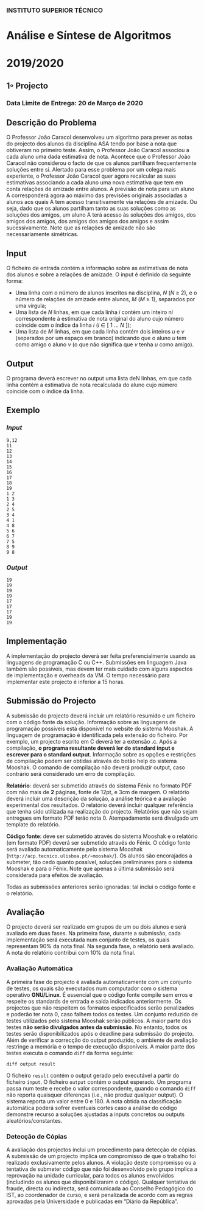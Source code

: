 ### <b>INSTITUTO SUPERIOR TÉCNICO</b>

# Análise e Síntese de Algoritmos

# 2019/2020

## 1◦ Projecto

### Data Limite de Entrega: 20 de Março de 2020

## <b>Descrição do Problema</b>

O Professor João Caracol desenvolveu um algoritmo para prever as notas do projecto dos alunos da disciplina ASA tendo por base a nota que obtiveram no primeiro teste. Assim, o Professor João Caracol associou a cada aluno uma dada estimativa de nota. Acontece que o Professor João Caracol não considerou o facto de que os alunos partilham frequentemente soluções entre si. Alertado para esse problema por um colega mais experiente, o Professor João Caracol quer agora recalcular as suas estimativas associando a cada aluno uma nova estimativa que tem em conta relações de amizade entre alunos. A previsão de nota para um aluno A corresponderá agora ao máximo das previsões originais associadas a alunos aos quais A tem acesso transitivamente via relações de amizade. Ou seja, dado que os alunos partilham tanto as suas soluções como as soluções dos amigos, um aluno A terá acesso às soluções dos amigos, dos amigos dos amigos, dos amigos dos amigos dos amigos e assim sucessivamente. Note que as relações de amizade não são necessariamente simétricas.

## <b>Input</b>

O ficheiro de entrada contém a informação sobre as estimativas de nota dos alunos e sobre a relações de amizade. O input é definido da seguinte forma:

- Uma linha com o número de alunos inscritos na disciplina, <i>N</i> (<i>N</i> ≥ 2), e o número de relações de amizade entre alunos, <i>M</i> (<i>M</i> ≥ 1), separados por uma vírgula;
- Uma lista de <i>N</i> linhas, em que cada linha <i>i</i> contém um inteiro n<i>i</i> correspondente à estimativa de nota original do aluno cujo número coincide com o índice da linha <i>i</i> (<i>i</i> ∈ [ 1 ... <i>N</i> ]);
- Uma lista de <i>M</i> linhas, em que cada linha contém dois inteiros <i>u</i> e <i>v</i> (separados por um espaço em branco) indicando que o aluno <i>u</i> tem como amigo o aluno <i>v</i> (o que não significa que <i>v</i> tenha <i>u</i> como amigo).

## <b>Output</b>

O programa deverá escrever no output uma lista deN linhas, em que cada linha contém a
estimativa de nota recalculada do aluno cujo número coincide com o índice da linha.

## <b>Exemplo</b>

### <i>Input</i>
```
9,12
11
12
13
14
15
16
17
18
19
1 2
1 3
2 4
2 5
3 4
4 1
4 8
5 6
6 7
7 5
8 9
9 8
```

### <i>Output</i>
```
19
19
19
19
17
17
17
19
19
```

## <b>Implementação</b>

A implementação do projecto deverá ser feita preferencialmente usando as linguagens de programação C ou C++. Submissões em linguagem Java também são possíveis, mas devem ter mais cuidado com alguns aspectos de implementação e overheads da VM. O tempo necessário para implementar este projecto é inferior a 15 horas.

## <b>Submissão do Projecto</b>

A submissão do projecto deverá incluir um relatório resumido e um ficheiro com o código fonte da solução. Informação sobre as linguagens de programação possíveis está disponível no website do sistema Mooshak. A linguagem de programação é identificada pela extensão do ficheiro. Por exemplo, um projecto escrito em C deverá ter a extensão .c. Após a compilação, <b>o programa resultante deverá ler do standard input e escrever para o standard output</b>. Informação sobre as opções e restrições de compilação podem ser obtidas através do botão help do sistema Mooshak. O comando de compilação não deverá produzir output, caso contrário será considerado um erro de compilação.

<b>Relatório</b>: deverá ser submetido através do sistema Fénix no formato PDF com não mais de <b>2</b> páginas, fonte de 12pt, e 3cm de margem. O relatório deverá incluir uma descrição da solução, a análise teórica e a avaliação experimental dos resultados. O relatório deverá incluir qualquer referência que tenha sido utilizada na realização do projecto. Relatórios que não sejam entregues em formato PDF terão nota 0. Atempadamente será divulgado um template do relatório.

<b>Código fonte</b>: deve ser submetido através do sistema Mooshak e o relatório (em formato PDF) deverá ser submetido através do Fénix. O código fonte será avaliado automaticamente pelo sistema Mooshak (``http://acp.tecnico.ulisboa.pt/~mooshak/``). Os alunos são encorajados a submeter, tão cedo quanto possível, soluções preliminares para o sistema Mooshak e para o Fénix. Note que apenas a última submissão será considerada para efeitos de avaliação.

Todas as submissões anteriores serão ignoradas: tal inclui o código fonte e o relatório.

## <b>Avaliação</b>

O projecto deverá ser realizado em grupos de um ou dois alunos e será avaliado em duas fases. Na primeira fase, durante a submissão, cada implementação será executada num conjunto de testes, os quais representam 90% da nota final. Na segunda fase, o relatório será avaliado. A nota do relatório contribui com 10% da nota final.

### <b>Avaliação Automática</b>

A primeira fase do projecto é avaliada automaticamente com um conjunto de testes, os quais são executados num computador com o sistema operativo <b>GNU/Linux</b>. É essencial que o código fonte compile sem erros e respeite os standards de entrada e saída indicados anteriormente. Os projectos que não respeitem os formatos especificados serão penalizados e poderão ter nota 0, caso falhem todos os testes. Um conjunto reduzido de testes utilizados pelo sistema Mooshak serão públicos. A maior parte dos testes <b>não serão divulgados antes da submissão</b>. No entanto, todos os testes serão disponibilizados após o deadline para submissão do projecto. Além de verificar a correcção do output produzido, o ambiente de avaliação restringe a memória e o tempo de execução disponíveis. A maior parte dos testes executa o comando ``diff`` da forma seguinte:

``diff output result``

O ficheiro ``result`` contém o output gerado pelo executável a partir do ficheiro ``input``. O ficheiro ``output`` contém o output esperado. Um programa passa num teste e recebe o valor correspondente, quando o comando ``diff`` não reporta quaisquer diferenças (i.e., não produz qualquer output). O sistema reporta um valor entre 0 e 180. A nota obtida na classificação automática poderá sofrer eventuais cortes caso a análise do código demonstre recurso a soluções ajustadas a inputs concretos ou outputs aleatórios/constantes.

### <b>Detecção de Cópias</b>

A avaliação dos projectos inclui um procedimento para detecção de cópias. A submissão de um projecto implica um compromisso de que o trabalho foi realizado exclusivamente pelos alunos. A violação deste compromisso ou a tentativa de submeter código que não foi desenvolvido pelo grupo implica a reprovação na unidade curricular, para todos os alunos envolvidos (includindo os alunos que disponibilizaram o código). Qualquer tentativa de fraude, directa ou indirecta, será comunicada ao Conselho Pedagógico do IST, ao coordenador de curso, e será penalizada de acordo com as regras aprovadas pela Universidade e publicadas em “Diário da República”.


